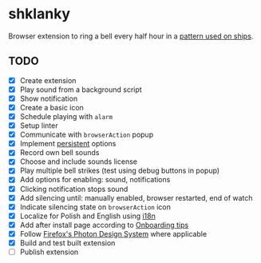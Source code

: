 # shklanky

Browser extension to ring a bell every half hour in a [pattern used on ships](https://en.wikipedia.org/wiki/Ship%27s_bell#Strikes_of_the_ship's_bell).

## TODO

- [x] Create extension
- [x] Play sound from a background script
- [x] Show notification
- [x] Create a basic icon
- [x] Schedule playing with `alarm`
- [x] Setup linter
- [x] Communicate with `browserAction` popup
- [x] Implement [persistent](https://extensionworkshop.com/documentation/develop/testing-persistent-and-restart-features/) options
- [x] Record own bell sounds
- [x] Choose and include sounds license
- [x] Play multiple bell strikes (test using debug buttons in popup)
- [x] Add options for enabling: sound, notifications
- [x] Clicking notification stops sound
- [x] Add silencing until: manually enabled, browser restarted, end of watch
- [x] Indicate silencing state on `browserAction` icon
- [x] Localize for Polish and English using [i18n](https://developer.mozilla.org/en-US/docs/Mozilla/Add-ons/WebExtensions/API/i18n)
- [x] Add after install page according to [Onboarding tips](https://extensionworkshop.com/documentation/develop/onboard-upboard-offboard-users/)
- [x] Follow [Firefox's Photon Design System](https://design.firefox.com/photon/) where applicable
- [x] Build and test built extension
- [ ] Publish extension
